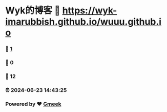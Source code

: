 # Wyk的博客 :link: https://wyk-imarubbish.github.io/wuuu.github.io 
### :page_facing_up: [1](https://wyk-imarubbish.github.io/wuuu.github.io/tag.html) 
### :speech_balloon: 0 
### :hibiscus: 12 
### :alarm_clock: 2024-06-23 14:43:25 
### Powered by :heart: [Gmeek](https://github.com/Meekdai/Gmeek)
